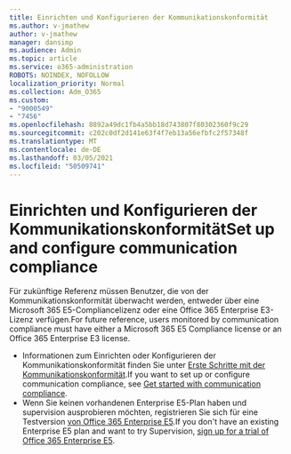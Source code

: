 ```yaml
---
title: Einrichten und Konfigurieren der Kommunikationskonformität
ms.author: v-jmathew
author: v-jmathew
manager: dansimp
ms.audience: Admin
ms.topic: article
ms.service: o365-administration
ROBOTS: NOINDEX, NOFOLLOW
localization_priority: Normal
ms.collection: Adm_O365
ms.custom:
- "9000549"
- "7456"
ms.openlocfilehash: 8892a49dc1fb4a5bb18d743807f80302360f9c29
ms.sourcegitcommit: c202c0df2d141e63f4f7eb13a56efbfc2f57348f
ms.translationtype: MT
ms.contentlocale: de-DE
ms.lasthandoff: 03/05/2021
ms.locfileid: "50509741"
---
```

# <a name="set-up-and-configure-communication-compliance"></a><span data-ttu-id="3554c-102">Einrichten und Konfigurieren der Kommunikationskonformität</span><span class="sxs-lookup"><span data-stu-id="3554c-102">Set up and configure communication compliance</span></span>

<span data-ttu-id="3554c-103">Für zukünftige Referenz müssen Benutzer, die von der Kommunikationskonformität überwacht werden, entweder über eine Microsoft 365 E5-Compliancelizenz oder eine Office 365 Enterprise E3-Lizenz verfügen.</span><span class="sxs-lookup"><span data-stu-id="3554c-103">For future reference, users monitored by communication compliance must have either a Microsoft 365 E5 Compliance license or an Office 365 Enterprise E3 license.</span></span>

* <span data-ttu-id="3554c-104">Informationen zum Einrichten oder Konfigurieren der Kommunikationskonformität finden Sie unter [Erste Schritte mit der Kommunikationskonformität](https://go.microsoft.com/fwlink/?linkid=2111549).</span><span class="sxs-lookup"><span data-stu-id="3554c-104">If you want to set up or configure communication compliance, see [Get started with communication compliance](https://go.microsoft.com/fwlink/?linkid=2111549).</span></span>
* <span data-ttu-id="3554c-105">Wenn Sie keinen vorhandenen Enterprise E5-Plan haben und supervision ausprobieren möchten, registrieren Sie sich für eine Testversion [von Office 365 Enterprise E5](https://go.microsoft.com/fwlink/p/?LinkID=698279).</span><span class="sxs-lookup"><span data-stu-id="3554c-105">If you don't have an existing Enterprise E5 plan and want to try Supervision, [sign up for a trial of Office 365 Enterprise E5](https://go.microsoft.com/fwlink/p/?LinkID=698279).</span></span>
